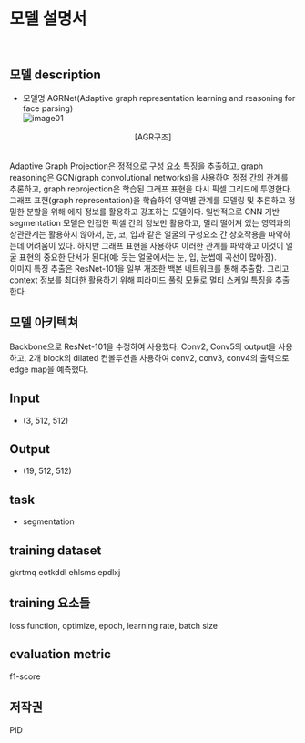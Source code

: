 # 모델 설명서<br/><br/>


## 모델 description
- 모델명 AGRNet(Adaptive graph representation learning and reasoning for face parsing)<br/>
![image01](https://user-images.githubusercontent.com/112538268/209248821-fefa894f-77e9-4781-ae87-6959c86df654.png)<br/>
<center>[AGR구조]</center><br/>

Adaptive Graph Projection은 정점으로 구성 요소 특징을 추출하고, graph reasoning은 GCN(graph convolutional networks)을 사용하여 정점 간의 관계를 추론하고, graph reprojection은 학습된 그래프 표현을 다시 픽셀 그리드에 투영한다.<br/>
그래프 표현(graph representation)을 학습하여 영역별 관계를 모델링 및 추론하고 정밀한 분할을 위해 에지 정보를 활용하고 강조하는 모델이다. 일반적으로 CNN 기반 segmentation 모델은 인접한 픽셀 간의 정보만 활용하고, 멀리 떨어져 있는 영역과의 상관관계는 활용하지 않아서, 눈, 코, 입과 같은 얼굴의 구성요소 간 상호작용을 파악하는데 어려움이 있다. 하지만 그래프 표현을 사용하여 이러한 관계를 파악하고 이것이 얼굴 표현의 중요한 단서가 된다(예: 웃는 얼굴에서는 눈, 입, 눈썹에 곡선이 많아짐).<br/>
이미지 특징 추출은 ResNet-101을 일부 개조한 백본 네트워크를 통해 추출함. 그리고 context 정보를 최대한 활용하기 위해 피라미드 풀링 모듈로 멀티 스케일 특징을 추출한다.<br/>

## 모델 아키텍쳐
Backbone으로 ResNet-101을 수정하여 사용했다. Conv2, Conv5의 output을 사용하고, 2개 block의 dilated 컨볼루션을 사용하여 conv2, conv3, conv4의 출력으로 edge map을 예측했다.


## Input
- (3, 512, 512)
## Output
- (19, 512, 512)
## task
 - segmentation
## training dataset
gkrtmq eotkddl ehlsms epdlxj
## training 요소들
loss function, optimize, epoch, learning rate, batch size
## evaluation metric
f1-score
## 저작권
PID
